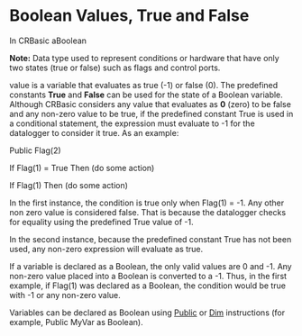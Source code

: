 # Boolean Values, True and False

In CRBasic aBoolean

**Note:** Data type used to represent conditions or hardware that have only two states (true or false) such as flags and control ports.

value is a variable that evaluates as true (-1) or false (0). The predefined constants **True** and **False** can be used for the state of a Boolean variable. Although CRBasic considers any value that evaluates as **0** (zero) to be false and any non-zero value to be true, if the predefined constant True is used in a conditional statement, the expression must evaluate to -1 for the datalogger to consider it true. As an example:

Public Flag(2)

If Flag(1) = True Then (do some action)

If Flag(1) Then (do some action)

In the first instance, the condition is true only when Flag(1) = -1. Any other non zero value is considered false. That is because the datalogger checks for equality using the predefined True value of -1.

In the second instance, because the predefined constant True has not been used, any non-zero expression will evaluate as true.

If a variable is declared as a Boolean, the only valid values are 0 and -1. Any non-zero value placed into a Boolean is converted to a -1. Thus, in the first example, if Flag(1) was declared as a Boolean, the condition would be true with -1 or any non-zero value.

Variables can be declared as Boolean using [Public](../Instructions/public.md) or [Dim](../Instructions/dim.md) instructions (for example, Public MyVar as Boolean).
